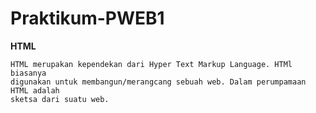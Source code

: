 # Praktikum-PWEB1
**HTML**

    HTML merupakan kependekan dari Hyper Text Markup Language. HTMl biasanya
    digunakan untuk membangun/merangcang sebuah web. Dalam perumpamaan HTML adalah
    sketsa dari suatu web.
